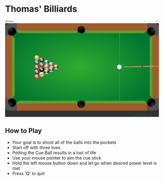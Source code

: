 # Thomas' Billiards
![img.png](img.png)
## How to Play
- Your goal is to shoot all of the balls into the pockets
- Start off with three lives
- Potting the Cue Ball results in a lost of life
- Use  your mouse pointer to aim the cue stick
- Hold the left mouse button down and let go when desired power level is met
- Press 'Q' to quit